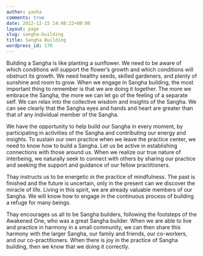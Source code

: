 ```yaml
---
author: yasha
comments: true
date: 2012-12-15 14:48:22+00:00
layout: page
slug: sangha-building
title: Sangha Building
wordpress_id: 170
---
```


Building a Sangha is like planting a sunflower. We need to be aware of which conditions will support the flower’s growth and which conditions will obstruct its growth. We need healthy seeds, skilled gardeners, and plenty of sunshine and room to grow. When we engage in Sangha building, the most important thing to remember is that we are doing it together. The more we embrace the Sangha, the more we can let go of the feeling of a separate self. We can relax into the collective wisdom and insights of the Sangha. We can see clearly that the Sangha eyes and hands and heart are greater than that of any individual member of the Sangha.

We have the opportunity to help build our Sangha in every moment, by participating in activities of the Sangha and contributing our energy and insights. To sustain our own practice when we leave the practice center, we need to know how to build a Sangha. Let us be active in establishing connections with those around us. When we realize our true nature of interbeing, we naturally seek to connect with others by sharing our practice and seeking the support and guidance of our fellow practitioners.

Thay instructs us to be energetic in the practice of mindfulness. The past is finished and the future is uncertain, only in the present can we discover the miracle of life. Living in this spirit, we are already valuable members of our Sangha. We will know how to engage in the continuous process of building a refuge for many beings.

Thay encourages us all to be Sangha builders, following the footsteps of the Awakened One, who was a great Sangha builder. When we are able to live and practice in harmony in a small community, we can then share this harmony with the larger Sangha, our family and friends, our co-workers, and our co-practitioners. When there is joy in the practice of Sangha building, then we know that we doing it correctly.
